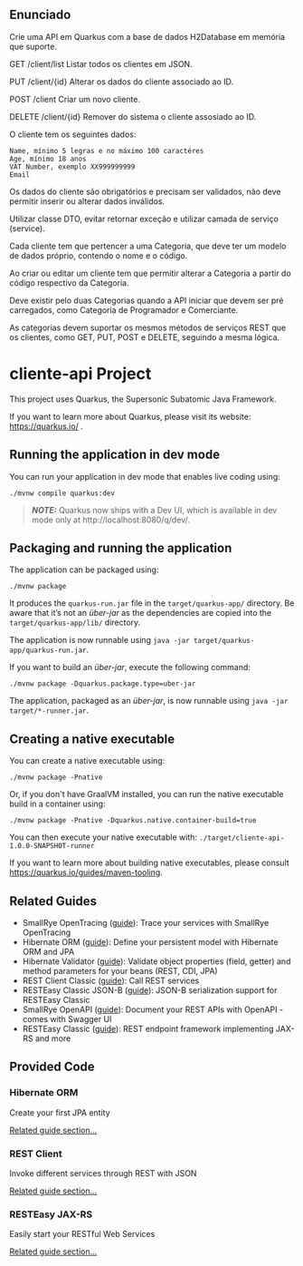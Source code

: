 ## Enunciado

Crie uma API em Quarkus com a base de dados H2Database em memória que suporte.

GET /client/list
    Listar todos os clientes em JSON.

PUT /client/{id}
    Alterar os dados do cliente associado ao ID.

POST /client
    Criar um novo cliente.

DELETE /client/{id}
    Remover do sistema o cliente assosiado ao ID.

O cliente tem os seguintes dados:

    Name, mínimo 5 legras e no máximo 100 caractéres
    Age, mínimo 18 anos
    VAT Number, exemplo XX999999999
    Email

Os dados do cliente são obrigatórios e precisam ser validados, não deve permitir inserir ou alterar dados inválidos.

Utilizar classe DTO, evitar retornar exceção e utilizar camada de serviço (service).

Cada cliente tem que pertencer a uma Categoria, que deve ter um modelo de dados próprio, contendo o nome e o código.

Ao criar ou editar um cliente tem que permitir alterar a Categoria a partir do código respectivo da Categoria.

Deve existir pelo duas Categorias quando a API iniciar que devem ser pré carregados, como Categoria de Programador e Comerciante.

As categorias devem suportar os mesmos métodos de serviços REST que os clientes, como GET, PUT, POST e DELETE, seguindo a mesma lógica.



# cliente-api Project

This project uses Quarkus, the Supersonic Subatomic Java Framework.

If you want to learn more about Quarkus, please visit its website: https://quarkus.io/ .

## Running the application in dev mode

You can run your application in dev mode that enables live coding using:
```shell script
./mvnw compile quarkus:dev
```

> **_NOTE:_**  Quarkus now ships with a Dev UI, which is available in dev mode only at http://localhost:8080/q/dev/.

## Packaging and running the application

The application can be packaged using:
```shell script
./mvnw package
```
It produces the `quarkus-run.jar` file in the `target/quarkus-app/` directory.
Be aware that it’s not an _über-jar_ as the dependencies are copied into the `target/quarkus-app/lib/` directory.

The application is now runnable using `java -jar target/quarkus-app/quarkus-run.jar`.

If you want to build an _über-jar_, execute the following command:
```shell script
./mvnw package -Dquarkus.package.type=uber-jar
```

The application, packaged as an _über-jar_, is now runnable using `java -jar target/*-runner.jar`.

## Creating a native executable

You can create a native executable using: 
```shell script
./mvnw package -Pnative
```

Or, if you don't have GraalVM installed, you can run the native executable build in a container using: 
```shell script
./mvnw package -Pnative -Dquarkus.native.container-build=true
```

You can then execute your native executable with: `./target/cliente-api-1.0.0-SNAPSHOT-runner`

If you want to learn more about building native executables, please consult https://quarkus.io/guides/maven-tooling.

## Related Guides

- SmallRye OpenTracing ([guide](https://quarkus.io/guides/opentracing)): Trace your services with SmallRye OpenTracing
- Hibernate ORM ([guide](https://quarkus.io/guides/hibernate-orm)): Define your persistent model with Hibernate ORM and JPA
- Hibernate Validator ([guide](https://quarkus.io/guides/validation)): Validate object properties (field, getter) and method parameters for your beans (REST, CDI, JPA)
- REST Client Classic ([guide](https://quarkus.io/guides/rest-client)): Call REST services
- RESTEasy Classic JSON-B ([guide](https://quarkus.io/guides/rest-json)): JSON-B serialization support for RESTEasy Classic
- SmallRye OpenAPI ([guide](https://quarkus.io/guides/openapi-swaggerui)): Document your REST APIs with OpenAPI - comes with Swagger UI
- RESTEasy Classic ([guide](https://quarkus.io/guides/resteasy)): REST endpoint framework implementing JAX-RS and more

## Provided Code

### Hibernate ORM

Create your first JPA entity

[Related guide section...](https://quarkus.io/guides/hibernate-orm)

### REST Client

Invoke different services through REST with JSON

[Related guide section...](https://quarkus.io/guides/rest-client)

### RESTEasy JAX-RS

Easily start your RESTful Web Services

[Related guide section...](https://quarkus.io/guides/getting-started#the-jax-rs-resources)
